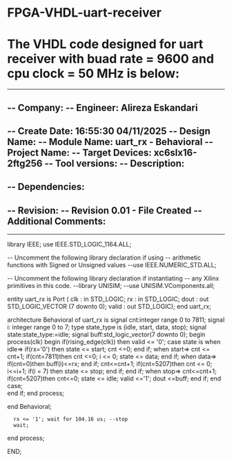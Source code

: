 # FPGA-VHDL-uart-receiver
# The VHDL code designed for uart receiver with buad rate = 9600 and cpu clock = 50 MHz is below:
----------------------------------------------------------------------------------
-- Company: 
-- Engineer: Alireza Eskandari
-- 
-- Create Date:    16:55:30 04/11/2025 
-- Design Name: 
-- Module Name:    uart_rx - Behavioral 
-- Project Name: 
-- Target Devices: xc6slx16-2ftg256
-- Tool versions: 
-- Description: 
--
-- Dependencies: 
--
-- Revision: 
-- Revision 0.01 - File Created
-- Additional Comments: 
--
----------------------------------------------------------------------------------
library IEEE;
use IEEE.STD_LOGIC_1164.ALL;

-- Uncomment the following library declaration if using
-- arithmetic functions with Signed or Unsigned values
--use IEEE.NUMERIC_STD.ALL;

-- Uncomment the following library declaration if instantiating
-- any Xilinx primitives in this code.
--library UNISIM;
--use UNISIM.VComponents.all;

entity uart_rx is
    Port ( clk : in  STD_LOGIC;
           rx : in  STD_LOGIC;
           dout : out  STD_LOGIC_VECTOR (7 downto 0);
           valid : out  STD_LOGIC);
end uart_rx;

architecture Behavioral of uart_rx is
signal cnt:integer range 0 to 7811;
signal i: integer range 0 to 7;
type state_type is (idle, start, data, stop);
signal state:state_type:=idle;
signal buff:std_logic_vector(7 downto 0);
begin
process(clk)
	begin
		if(rising_edge(clk)) then
			valid <= '0';
			case state is
				when idle=>
					if(rx='0') then
						state <= start;
						cnt <=0;
					end if;
				when start=>
					cnt <= cnt+1;
					if(cnt=7811)then
						cnt <=0;
						i <= 0;
						state <= data;
					end if;
				when data=>
					if(cnt=0)then
						buff(i)<=rx;
					end if;
					cnt<=cnt+1;
					if(cnt=5207)then
						cnt <= 0;
						i<=i+1;
						if(i = 7) then
							state <= stop;
						end if;
					end if;
				when stop=>
					cnt<=cnt+1;
					if(cnt=5207)then
						cnt<=0;
						state <= idle;
						valid <='1';
						dout <=buff;
					end if;
			end case;		
		end if;
end process;

end Behavioral;


	  rx <= '1'; wait for 104.16 us; --stop
      wait;
   end process;

END;

